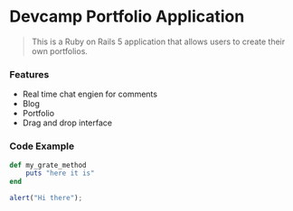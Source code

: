 # Devcamp Portfolio Application 

> This is a Ruby on Rails 5 application that allows users to create their own portfolios.

### Features

- Real time chat engien for comments
- Blog
- Portfolio
- Drag and drop interface

### Code Example

```ruby
def my_grate_method
    puts "here it is"
end
```

```javascript
alert("Hi there");
```

